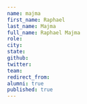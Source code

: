 ```yaml
---
name: majma
first_name: Raphael
last_name: Majma
full_name: Raphael Majma
role: 
city: 
state: 
github: 
twitter: 
team: 
redirect_from: 
alumni: true
published: true
---
```


